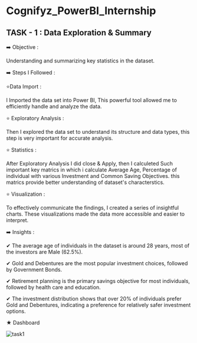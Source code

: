 # Cognifyz_PowerBI_Internship

## TASK - 1 : Data Exploration & Summary

➡️ Objective :
 
 Understanding and summarizing key statistics in the dataset.

➡️ Steps I Followed :

:star:Data Import :
 
 I Imported the data set into Power BI, This powerful tool allowed me to efficiently handle and analyze the data.

:star: Exploratory Analysis :

 Then I explored the data set to understand its structure and data types, this step is very important for accurate analysis.

:star: Statistics :

 After Exploratory Analysis I did close & Apply, then I calculeted Such important key matrics in which i calculate Average Age, Percentage of individual with various Investment and Common Saving Objectives.
 this matrics provide better understanding of dataset's characterstics.

:star: Visualization :
 
 To effectively communicate the findings, I created a series of insightful charts. These visualizations made the data more accessible and easier to interpret.

 ➡️ Insights :

 &#x2714;  The average age of individuals in the dataset is around 28 years, most of the investors are Male (62.5%).
 
 &#x2714;  Gold and Debentures are the most popular investment choices, followed by Government Bonds.

 &#x2714;  Retirement planning is the primary savings objective for most individuals, followed by health care and education.
 
 &#x2714;  The investment distribution shows that over 20% of individuals prefer Gold and Debentures, indicating a preference for relatively safer investment options.

 &#9733;   Dashboard

 ![task1](https://github.com/user-attachments/assets/fa98f571-53f0-40bf-a199-f10689612de5)







 
